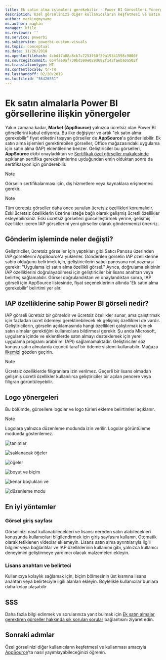 ```yaml
---
title: Ek satın alma işlemleri gerekebilir - Power BI Görselleri Yönergeleri
description: Özel görselinizi diğer kullanıcıların keşfetmesi ve satın alma yoluyla kullanması amacıyla AppSource'ta nasıl yayımlayabileceğinizi öğrenin.
author: markingmyname
ms.author: maghan
manager: kfile
ms.reviewer: ''
ms.service: powerbi
ms.subservice: powerbi-custom-visuals
ms.topic: conceptual
ms.date: 11/26/2018
ms.openlocfilehash: 4cbd17a08a8cb7c7253f60f29a19341598c9800f
ms.sourcegitcommit: 654fae0af739bd599e029d692f142faeba0a502f
ms.translationtype: HT
ms.contentlocale: tr-TR
ms.lasthandoff: 02/20/2019
ms.locfileid: "56426551"
---
```

# <a name="guidelines-for-power-bi-visuals-with-additional-purchases"></a>Ek satın almalarla Power BI görsellerine ilişkin yönergeler

Yakın zamana kadar, **Market (AppSource)** yalnızca ücretsiz olan Power BI görsellerini kabul ediyordu. Bu ilke değişiyor ve artık "ek satın alma gerekebilir" fiyat etiketini taşıyan görseller de **AppSource**'a gönderilebilir. Ek satın alma işlemleri gerektirebilen görseller, Office mağazasındaki uygulama için satın alma (IAP) eklentilerine benzer. Geliştiriciler bu görselleri, **AppSource** ekibi onayladıktan ve [Sertifikalı özel görseller makalesinde](../power-bi-custom-visuals-certified.md) açıklanan sertifika gereksinimlerine uyduğundan emin olduktan sonra da sertifikasyon için gönderebilir.

> [!Note]
> Görselin sertifikalanması için, dış hizmetlere veya kaynaklara erişmemesi gerekir.

> [!Note]
> Tüm ücretsiz görseller daha önce sunulan ücretsiz özellikleri korumalıdır. Eski ücretsiz özelliklerin üzerine isteğe bağlı olarak gelişmiş ücretli özellikler ekleyebilirsiniz. Eski ücretsiz görselleri güncelleştirmek yerine, gelişmiş özellikler içeren IAP görsellerini yeni görseller olarak göndermenizi öneririz.


## <a name="whats-changing-in-the-submission-process"></a>Gönderim işleminde neler değişti?

Geliştiriciler, ücretsiz görseller için yaptıkları gibi Satıcı Panosu üzerinden IAP görsellerini AppSource'a yüklerler. Gönderilen görselin IAP özelliklerine sahip olduğunu belirtmek için, geliştiricilerin satıcı panosuna not yazması gerekir: "Uygulama içi satın alma özellikli görsel." Ayrıca, doğrulama ekibinin IAP özelliklerini doğrulayabilmesi için geliştiriciler bir lisans anahtarı veya belirteç sağlamalıdır. Görsel doğrulandıktan ve onaylandıktan sonra, IAP görseli için AppSource listesinde, fiyat seçeneklerinin altında 'Ek satın alma gerekebilir' belirtimi yer alır.

## <a name="what-is-a-power-bi-visual-with-iap-features"></a>IAP özelliklerine sahip Power BI görseli nedir?

IAP görseli ücretsiz bir görseldir ve ücretsiz özellikler sunar, ama çalıştırmak için fazladan ücret ödemeyi gerektirebilecek ek gelişmiş özellikleri de vardır. Geliştiricilerin, görselin açıklamasında hangi özellikleri çalıştırmak için ek satın almalar gerektiğini kullanıcılara bildirmesi gerekir. Şu anda Microsoft, uygulama içinde ve eklentilerde satın almayı desteklemek için yerel uygulama programı arabirimi (API) sağlamamaktadır. Geliştiriciler söz konusu satın almalarda üçüncü taraf bir ödeme sistemi kullanabilir. Mağaza [ilkemizi](https://docs.microsoft.com/office/dev/store/validation-policies#2-apps-or-add-ins-can-display-certain-ads) gözden geçirin.

> [!NOTE]
> Ücretsiz özelliklerde filigranlara izin verilmez. Geçerli bir lisans olmadan gelişmiş ücretli özellikler kullanılırsa geliştiriciler bir açılan pencere veya filigran görüntüleyebilir.  

## <a name="logo-guidelines"></a>Logo yönergeleri

Bu bölümde, görsellere logolar ve logo türleri ekleme belirtimleri açıklanır.

> [!NOTE]
> Logolara yalnızca düzenleme modunda izin verilir. Logolar görüntüleme modunda gösterilemez.

![tanımlar](media/office-store-in-app-purchase-visual-guidelines/definitions.png)

![saklanacak öğeler](media/office-store-in-app-purchase-visual-guidelines/things-to-keep-in-mind.png)

![öğeler](media/office-store-in-app-purchase-visual-guidelines/things-to-avoid.png)

![boyut ve biçim ](media/office-store-in-app-purchase-visual-guidelines/size-and-format.png)

![kenar boşlukları ve](media/office-store-in-app-purchase-visual-guidelines/margins-and-sizes.png)

![düzenleme modu](media/office-store-in-app-purchase-visual-guidelines/logos-in-edit-mode.png)

## <a name="best-practices"></a>En iyi yöntemler

### <a name="visual-landing-page"></a>Görsel giriş sayfası

Görselinizi nasıl kullanabilecekleri ve lisansı nereden satın alabilecekleri konusunda kullanıcıları bilgilendirmek için giriş sayfasını kullanın. Otomatik olarak tetiklenen videolar eklemeyin. Lisans satın alma ayrıntılarıyla ilgili bilgiler veya bağlantılar ve IAP özelliklerinin kullanımı gibi, yalnızca kullanıcı deneyimini geliştirmeye yardımcı olacak malzemeleri ekleyin.

### <a name="license-key-and-token"></a>Lisans anahtarı ve belirteci

Kullanıcıya kolaylık sağlamak için, biçim bölmesinin üst kısmına lisans anahtarı veya belirteciyle ilgili alanları ekleyin. Böylelikle kullanıcılar bunlara daha kolay ulaşabilir.

## <a name="faq"></a>SSS

Daha fazla bilgi edinmek ve sorularınıza yanıt bulmak için [Ek satın almalar gerektiren görseller hakkında sık sorulan sorular](https://docs.microsoft.com/power-bi/power-bi-custom-visuals-faq#visuals-with-additional-purchases) bağlantısını ziyaret edin.

## <a name="next-steps"></a>Sonraki adımlar

Özel görselinizi diğer kullanıcıların keşfetmesi ve kullanması amacıyla [AppSource](office-store.md)'ta nasıl yayımlayabileceğinizi öğrenin.
